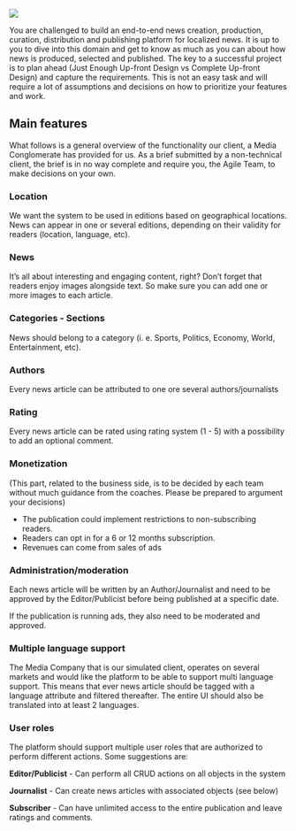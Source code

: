 ![](https://cdn.fs.teachablecdn.com/ADNupMnWyR7kCWRvm76Laz/resize=width:1000/https://www.filepicker.io/api/file/XkN67tJeRGS2pbdoNVbU)

You are challenged to build an end-to-end news creation, production, curation, distribution and publishing platform for localized news. It is up to you to dive into this domain and get to know as much as you can about how news is produced, selected and published. The key to a successful project is to plan ahead (Just Enough Up-front Design vs Complete Up-front Design) and capture the requirements. This is not an easy task and will require a lot of assumptions and decisions on how to prioritize your features and work.
  

## Main features

What follows is a general overview of the functionality our client, a Media Conglomerate has provided for us. As a brief submitted by a non-technical client, the brief is in no way complete and require you, the Agile Team, to make decisions on your own.

### Location

We want the system to be used in editions based on geographical locations. News can appear in one or several editions, depending on their validity for readers (location, language, etc).

### News

It’s all about interesting and engaging content, right? Don’t forget that readers enjoy images alongside text. So make sure you can add one or more images to each article.

### Categories - Sections

News should belong to a category (i. e. Sports, Politics, Economy, World, Entertainment, etc).

### Authors

Every news article can be attributed to one ore several authors/journalists

### Rating

Every news article can be rated using rating system (1 - 5) with a possibility to add an optional comment.

### Monetization

(This part, related to the business side, is to be decided by each team without much guidance from the coaches. Please be prepared to argument your decisions)

-   The publication could implement restrictions to non-subscribing readers.
-   Readers can opt in for a 6 or 12 months subscription.
-   Revenues can come from sales of ads

### Administration/moderation

Each news article will be written by an Author/Journalist and need to be approved by the Editor/Publicist before being published at a specific date.

If the publication is running ads, they also need to be moderated and approved.

### Multiple language support

The Media Company that is our simulated client, operates on several markets and would like the platform to be able to support multi language support. This means that ever news article should be tagged with a language attribute and filtered thereafter. The entire UI should also be translated into at least 2 languages.

### User roles

The platform should support multiple user roles that are authorized to perform different actions. Some suggestions are:

**Editor/Publicist** - Can perform all CRUD actions on all objects in the system

**Journalist** - Can create news articles with associated objects (see below)

**Subscriber** - Can have unlimited access to the entire publication and leave ratings and comments.